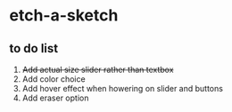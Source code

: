 # etch-a-sketch
## to do list
1. ~~Add actual size slider rather than textbox~~
2. Add color choice
3. Add hover effect when howering on slider and buttons
4. Add eraser option
